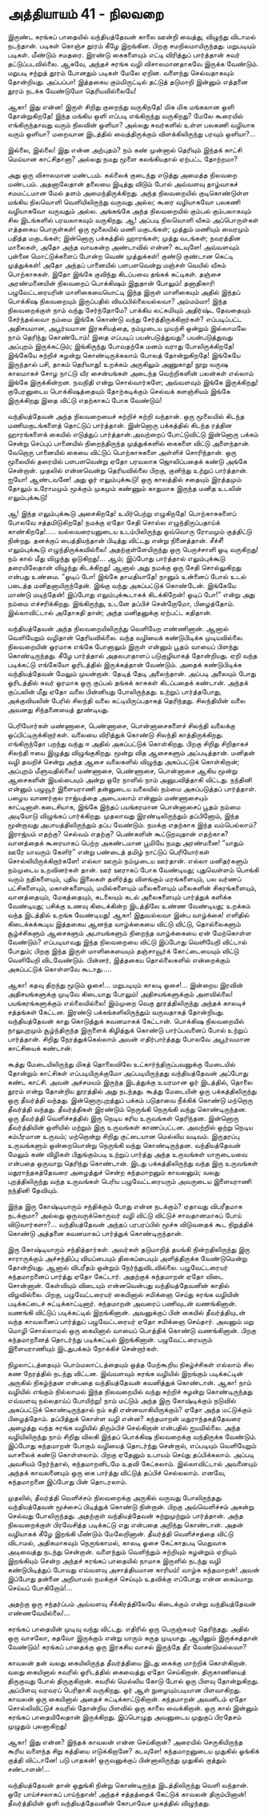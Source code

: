 # அத்தியாயம் 41 - நிலவறை

இருண்ட சுரங்கப் பாதையில் வந்தியத்தேவன் காலை ஊன்றி வைத்து, விழுந்து விடாமல் நடந்தான். படிகள் கொஞ்ச தூரம் கீழே இறங்கின. பிறகு சமநிலமாயிருந்தது. மறுபடியும் படிகள். மீண்டும் சமதரை. இரண்டு கைகளையும் எட்டி விரித்துப் பார்த்தான் சுவர் தட்டுப்படவில்லை. ஆகவே, அந்தச் சுரங்க வழி விசாலமானதாகவே இருக்க வேண்டும். மறுபடி சற்றுத் தூரம் போனதும் படிகள் மேலே ஏறின. வளைந்து செல்வதாகவும் தோன்றியது. அப்பப்பா! இத்தகைய கும்மிருட்டில் தட்டுத் தடுமாறி இன்னும் எத்தனை தூரம் நடக்க வேண்டுமோ தெரியவில்லையே!

ஆகா! இது என்ன! இருள் சிறிது குறைந்து வருகிறதே! மிக மிக மங்கலான ஒளி தோன்றுகிறதே! இந்த மங்கிய ஒளி எப்படி எங்கிருந்து வருகிறது? மேலே கூரையில் எங்கிருந்தாவது வரும் நிலவின் ஒளியா? அல்லது சுவர்களில் உள்ள பலகணி வழியாக வரும் ஒளியா? மறைவான இடத்தில் வைத்திருக்கும் விளக்கிலிருந்து பரவும் ஒளியா?&#8230;

இல்லை, இல்லை! இது என்ன அற்புதம்? நம் கண் முன்னால் தெரியும் இந்தக் காட்சி மெய்யான காட்சிதானா? அல்லது நமது மூளை கலங்கியதால் ஏற்பட்ட தோற்றமா?

அது ஒரு விசாலமான மண்டபம். கல்லைக் குடைந்து எடுத்து அமைத்த நிலவறை மண்டபம். அதனாலேதான் தலையை இடித்து விடும் போல் அவ்வளவு தாழ்வாகச் சமமட்டமான மேல் தளம் அமைந்திருக்கிறது. அந்த நிலவறையில் குடிகொண்டுள்ள மங்கிய நிலவொளி வெளியிலிருந்து வருவது அல்ல; கூரை வழியாகவோ பலகணி வழியாகவோ வருவதும் அல்ல. அங்கங்கே அந்த நிலவறையில் கும்பல் கும்பலாகவும் சில இடங்களில் பரவலாகவும் வருகிறது. ஆ! அப்படி நிலவொளி வீசும் அப்பொருள்கள் எத்தகைய பொருள்கள்! ஒரு மூலையில் மணி மகுடங்கள்; முத்தும் மணியும் வைரமும் பதித்த மகுடங்கள்; இன்னொரு பக்கத்தில் ஹாரங்கள்; முத்து வடங்கள்; நவரத்தின மாலைகள், அதோ அந்த வாயகன்ற அண்டாவில் என்ன? கடவுளே! அவ்வளவும் புன்னை மொட்டுக்களைப் போன்ற வெண் முத்துக்கள்! குண்டு குண்டான கெட்டி முத்துக்கள்! அதோ அந்தப் பானையில் பளபளவென்று மஞ்சள் வெயில் வீசும் பொற்காசுகள். இதோ இங்கே குவிந்து கிடப்பவை தங்கக் கட்டிகள். தஞ்சை அரண்மனையின் நிலவறைப் பொக்கிஷம் இதுதான் போலும்! தனாதிகாரி பழுவேட்டரையரின் மாளிகையையொட்டி இந்த இருள் மாளிகையும் அதில் இந்தப் பொக்கிஷ நிலவறையும் இருப்பதில் வியப்பில்லையல்லவா? அம்மம்மா! இந்த நிலவறைக்குள் நாம் வந்து சேர்ந்தோமே? பாக்கிய லட்சுமியும் அதிர்ஷ்ட தேவதையும் சேர்ந்தல்லவா நம்மை இங்கே கொண்டு வந்து சேர்த்திருக்கிறார்கள்? எப்படிப்பட்ட அதிசயமான, அபூர்வமான இரகசியத்தை, நம்முடைய முயற்சி ஒன்றும் இல்லாமலே நாம் தெரிந்து கொண்டோம்! இதை எப்படிப் பயன்படுத்துவது? பயன்படுத்துவது அப்புறம் இருக்கட்டும்; இங்கிருந்து போவதற்கே மனம் வராது போலிருக்கிறதே! இங்கேயே சுற்றிச் சுழன்று கொண்டிருக்கலாம் போலத் தோன்றுகிறதே! இங்கேயே இருந்தால் பசி, தாகம் தெரியாது! உறக்கம் அருகிலும் அணுகாது! நூறு வருஷ காலமாகச் சோழ நாட்டு வீர சைன்யங்கள் அடைந்த வெற்றிகளின் பலன்கள் எல்லாம் இங்கே இருக்கின்றன. நவநிதி என்று சொல்வார்களே; அவ்வளவும் இங்கே இருக்கிறது! குபேரனுடைய பொக்கிஷத்தையும் தோற்கடிக்கும் செல்வக் களஞ்சியம் இங்கே இருக்கிறது இதை விட்டு எதற்காகப் போக வேண்டும்!

வந்தியத்தேவன் அந்த நிலவறையைச் சுற்றிச் சுற்றி வந்தான். ஒரு மூலையில் கிடந்த மணிமகுடங்களைத் தொட்டுப் பார்த்தான். இன்னொரு பக்கத்தில் கிடந்த ரத்தின ஹாரங்களைக் கையில் எடுத்துப் பார்த்தான்.அவற்றைப் போட்டுவிட்டு இன்னொரு பக்கம் சென்று செப்புப் பானையில் நிறைந்திருந்த முத்துக்களில் கைகளை விட்டு அளைந்தான். வேறொரு பானையில் கையை விட்டுப் பொற்காசுகளை அள்ளிச் சொரிந்தான். ஒரு மூலையில் தரையில் பளபளவென்று ஏதோ பரவலாக ஜொலிப்பதைக் கண்டு அங்கே சென்றான். முதலில் என்னவென்று தெரியவில்லை பிறகு, குனிந்து உற்றுப் பார்த்தான். ஐயோ! ஆண்டவனே! அது ஓர் எலும்புக்கூடு! ஒரு காலத்தில் சதையும் இரத்தமும் தோலும் உரோமமும் மூக்கும் முகமும் கண்ணும் காதுமாக இருந்த மனித உடலின் எலும்புக்கூடு!

ஆ! இந்த எலும்புக்கூடு அசைகிறதே! உயிர்பெற்று எழுகிறதே! பொற்காசுகளைப் போலவே சத்தமிடுகிறதே! நமக்கு ஏதோ சேதி சொல்ல எழுந்திருப்பதாய்க் காண்கிறதே!&#8230;.. வல்லவரையனுடைய உடம்பிலிருந்து ஒவ்வொரு ரோமமும் குத்திட்டு நின்றது. தனக்குப் பைத்தியந்தான் பிடித்து விட்டது என்று நினைத்தான். சீச்சீ! எலும்புக்கூடு எழுந்திருக்கவில்லை! அதற்குள்ளேயிருந்து ஒரு பெருச்சாளி ஓடி வருகிறது! நம் கால் மீது விழுந்து ஓடுகிறது!&#8230; ஆம்; இப்போது பார்த்தால் எலும்புக்கூடு தரையிலேதான் விழுந்து கிடக்கிறது! ஆனால் அது நமக்கு ஒரு சேதி சொல்லுகிறது என்பது உண்மை. &#8220;ஓடிப் போ! இங்கே தாமதியாதே! நானும் உன்னைப் போல் உடல் படைத்த மனிதனாயிருந்தேன். இங்கு வந்து அகப்பட்டுக் கொண்டேன். இங்கேயே மாண்டு மடிந்தேன்! இப்போது எலும்புக்கூடாகக் கிடக்கிறேன்! ஓடிப் போ!&#8221; என்று அது நம்மை எச்சரிக்கிறது. இங்கிருந்து, உடனே தப்பிச் சென்றோமோ, பிழைத்தோம். இல்லாவிட்டால் அதோகதி தான்; அந்த மனிதனுக்கு ஏற்பட்ட கதிதான்.

வந்தியத்தேவன் அந்த நிலவறையிலிருந்து வெளியேற எண்ணினான். ஆனால் வெளியேறும் வழிதான் தெரியவில்லை. வந்த வழியைக் கண்டுபிடிக்க முடியவில்லை. நிலவறையின் ஓரமாக எங்கே போனாலும் இருள் என்னும் பூதம் வாயைப் பிளந்து கொண்டிருந்தது. கீழே பார்த்தால் அதலபாதாளப் படுகுழியாகத் தோன்றியது. ஏறி வந்த படிக்கட்டு எங்கேயோ ஓரிடத்தில் இருக்கத்தான் வேண்டும். அதைக் கண்டுபிடிக்க வந்தியத்தேவன் மேலும் முயன்றான். தேடித் தேடி அலைந்தான். அப்படி அலையும் போது ஓரிடத்தில் சுவர் ஓரமாக ஒரு குப்பல் தங்கக் காசுகள் கிடப்பதைக் கண்டான். அந்தக் குப்பலின் மீது ஏதோ வலை பின்னியது போலிருந்தது. உற்றுப் பார்த்தபோது, அக்குவியலின் பேரில் சிலந்தி வலை கட்டியிருப்பதாகத் தெரிந்தது. சிலந்தியின் வலை அவனது சிந்தனையைத் தூண்டியது.

பெரியோர்கள் மண்ணாசை, பெண்ணாசை, பொன்னாசைகளைச் சிலந்தி வலைக்கு ஒப்பிட்டிருக்கிறார்கள். வலையை விரித்துக் கொண்டு சிலந்தி காத்திருக்கிறது. எங்கிருந்தோ பறந்து வந்து ஈ அதில் அகப்பட்டுக் கொள்கிறது. பிறகு சிறிது சிறிதாகச் சிலந்தி ஈயை இழுத்து விழுங்குகிறது. மூன்று வித ஆசைகளும் அப்படித்தான். மனிதன் வழி தவறிச் சென்று அந்த ஆசை வலைகளில் விழுந்து அகப்பட்டுக் கொள்கிறான்; அப்புறம் மீளுவதில்லை! மண்ணாசை, பெண்ணாசை, பொன்னாசை ஆகிய மூன்று ஆசைகளின் இயல்பையும் அன்று ஒரே நாளில் நாம் அனுபவித்தாகி விட்டது. நந்தினி என்னும் பழுவூர் இளையராணி தன்னுடைய வலையில் நம்மை அகப்படுத்தப் பார்த்தாள். பழைய வாணர்குல ராஜ்யத்தை அடையலாம் என்னும் மண்ணாசையும் காட்டினாள்.கடைசியாக, இங்கே இந்தப் பயங்கரமான பொன்னாசைப் பூதம் நம்மை அடியோடு விழுங்கப் பார்க்கிறது. முதலாவது இரண்டிலிருந்தும் தப்பினோம், இந்த மூன்றாவது அபாயத்திலிருந்தும் தப்ப வேண்டும். நமக்கு எதற்காக இந்த வம்பெல்லாம்? இராஜ்யம் எதற்கு? செல்வம் எதற்கு? பெண்களின் கூட்டுறவுதான் எதற்காக? வானத்தைக் கூரையாகப் பெற்ற அகண்டமான பூமியே நமது அரண்மனை! &#8220;யாதும் ஊரே யாவரும் கேளிர்&#8221; என்று பண்டைத் தமிழ் நாட்டுப் பெரியோர்கள் சொல்லியிருக்கிறார்களே! எல்லா ஊரும் நம்முடைய ஊர்தான். எல்லா மனிதர்களும் நம்முடைய உறவினர்கள் தான். ஊர் ஊராகப் போக வேண்டியது; புதுவெள்ளம் பொங்கி வரும் நதிகளையும், புதிய இலைகள் தளிர்த்து விளங்கும் மரங்களையும், பல வர்ணப் பட்சிகளையும், மகான்களையும், மயில்களையும் மலைகளையும் மலைகளின் சிகரங்களையும், வானத்தையும், மேகத்தையும், கடலையும் கடல் அலைகளையும் பார்த்துக் களிக்க வேண்டியது; பசிக்கு உணவு கிடைக்கின்ற இடத்திலே உண்ண வேண்டியது; உறக்கம் வந்த இடத்தில் உறங்க வேண்டியது! ஆகா! இதுவல்லவா இன்ப வாழ்க்கை! எளிதில் கிடைக்கக்கூடிய இத்தகைய ஆனந்த வாழ்க்கையை விட்டு விட்டு, தொல்லைகளும் சூழ்ச்சிகளும் ஆசைகளும் அபாயங்களும் நிறைந்த வாழ்க்கையை ஏன் மேற்கொள்ள வேண்டும்? எப்படியாவது இந்த நிலவறையை விட்டு இப்போது வெளியேறி விட்டால் போதும்; பிறகு இந்த இருள் மாளிகையையும் தஞ்சாவூர்க் கோட்டையையும் விட்டு வெளியேறி விடவேண்டும். பின்னர், இத்தகைய தொல்லைகளில் என்றைக்கும் அகப்பட்டுக் கொள்ளவே கூடாது&#8230;..

ஆகா! கதவு திறந்து மூடும் ஓசை!&#8230; மறுபடியும் காலடி ஓசை!&#8230; இன்றைய இரவின் அதிசயங்களுக்கு முடிவே கிடையாது போலும்! அதிசயங்களுக்கும் அளவில்லை! பயங்கரங்களுக்கும் எல்லையில்லை! இம்முறை வெகு தூரத்திலிருந்து அந்தக் காலடிச் சத்தங்கள் கேட்டன. இரண்டு பக்கங்களிலிருந்தும் வருவதாகத் தோன்றியது. வந்தியத்தேவன் காது கொடுத்துக் கவனமாகக் கேட்டான். பொக்கிஷ நிலவறையில் நாலுபுறமும் சூழ்ந்திருந்த இருளைக் கிழித்துக் கொண்டு பார்ப்பவனைப் போல் உற்றுப் பார்த்தான். சிறிது நேரத்துக்கெல்லாம் அவன் எதிர்பார்த்தது போலவே அபூர்வமான காட்சியைக் கண்டான்.

கூத்து மேடையிலிருந்து மிகத் தொலைவிலே உட்கார்ந்திருப்பவனுக்கு மேடையில் தோன்றும் காட்சிகள் எப்படியிருக்குமோ அப்படியிருந்தது வந்தியத்தேவன் அப்போது கண்ட காட்சி. அவன் அச்சமயம் இருந்த இடத்துக்கு உயரமான ஓர் இடத்தில், தொலை தூரம் என்று தோன்றிய தூரத்தில் அது நடந்தது. கூத்து மேடையின் ஒரு பக்கத்திலிருந்து ஒரு தீவர்த்தி வந்தது. இன்னொருபுறத்துப் பக்கம் படுதாவை நீக்கிக் கொண்டு மற்றொரு தீவர்த்தி வந்தது. தீவர்த்திகள் இரண்டும் நெருங்கி நெருங்கி வந்து கொண்டிருந்தன. ஒரு தீவர்த்தி வெளிச்சத்தில் இரு நெடிய கரிய உருவங்கள் தெரிந்தன. இன்னொரு தீவர்த்தியின் ஒளியில் மற்றும் இரு உருவங்கள் காணப்பட்டன. அவற்றில் ஒற்று நெடிய கம்பீரமான உருவம்; மற்றொன்று சிறிது குட்டையான மெல்லிய வடிவம். இருதரப்பு உருவங்களும் ஒன்றையொன்று நெருங்கி வந்து கொண்டிருந்தன. வந்தியத்தேவன் மேலும் கண் விழிகள் பிதுங்கும்படி உற்றுப் பார்த்து அந்த உருவங்கள் யாருடையவை என்பதை ஒருவாறு தெரிந்து கொண்டான். இடது பக்கத்திலிருந்து வந்த இரு உருவங்கள் மதுராந்தகத்தேவரை அழைத்துச் சென்ற கந்தமாறனும் காவலனும்; வலது புறத்திலிருந்து வந்த உருவங்கள் பெரிய பழுவேட்டரையரும் அவருடைய இளையராணி நந்தினி தேவியும்.

இந்த இரு கோஷ்டியாரும் சந்திக்கும் போது என்ன நடக்கும்? ஏதாவது விபரீதமாக நடக்குமா? அல்லது ஒருவருக்கொருவர் வழி விட்டு விட்டுச் சாவதானமாகப் போய் விடுவார்களா?&#8230; வந்தியத்தேவன் அந்தப் பரபரப்பில் மூச்சு விடுவதைக் கூட நிறுத்திக் கொண்டு அத்தனை கவனமாகப் பார்த்துக் கொண்டிருந்தான்.

இரு கோஷ்டியாரும் சந்தித்தார்கள். அவர்கள் தடுமாறித் தயங்கி நின்றதிலிருந்து இரு சாராருக்கும் அச்சந்திப்பு வியப்பையும் திகைப்பையும் அளித்திருக்க வேண்டுமென்று தோன்றியது. ஆனால் விபரீதம் ஒன்றும் நேர்ந்துவிடவில்லை. பழுவேட்டரையர் கந்தமாறனைப் பார்த்து ஏதோ கேட்டார். அதற்குக் கந்தமாறன் ஏதோ விடை சொன்னான். கேள்வியும் விடையும் என்னவென்பது வந்தியத்தேவனின் காதில் விழவில்லை. பிறகு, பழுவேட்டரையர் கையினால் சமிக்ஞை செய்து சுரங்க வழியின் படிக்கட்டைச் சுட்டிக்காட்டினார். கந்தமாறன் அவரைப் பணிவுடன் வணங்கினான். வணங்கி விட்டுப் படிக்கட்டில் இறங்கினான். அவனுக்குப் பின் கையில் தீவர்த்தியுடன் வந்த காவலனைப் பார்த்துப் பழுவேட்டரையர் ஏதோ சமிக்ஞை செய்தார். அவனும் மறு மொழி சொல்லாமல் ஒரு கையினால் வாயைப் பொத்திக் கொண்டு வணங்கினான். பிறகு கந்தமாறனைத் தொடர்ந்து படிக்கட்டில் இறங்கினான். பழுவேட்டரையரும் இளையராணியும் இடதுபக்கம் நோக்கிச் சென்றார்கள்.

நிழலாட்டத்தையும் பொம்மலாட்டத்தையும் ஒத்த மேற்கூறிய நிகழ்ச்சிகள் எல்லாம் சில கண நேரத்தில் நடந்து விட்டன. இவ்வளவும் சுரங்க வழியில் இறங்கும் படிக்கட்டின் அருகில் நிகழ்ந்தன என்பதை வந்தியத்தேவன் கவனித்துக் கொண்டான். ஆகா! நாம் வழியில் எங்கும் நில்லாமல் இந்த நிலவறையில் வந்து சுற்றிச் சுழன்று கொண்டிருந்தது எவ்வளவு நல்லதாய்ப் போயிற்று! நாம் மட்டும் அந்த இரு கோஷ்டிக்கும் நடுவில் அகப்பட்டுக் கொண்டிருந்தால் நம் கதி என்னவாகியிருக்கும்? ஏதோ அந்த மட்டுக்கும் பிழைத்தோம். தப்பித்துக் கொள்ள வழி என்ன? கந்தமாறன் மதுராந்தகத்தேவரை அழைத்து வந்த சுரங்க வழியில் திரும்பிச் செல்கிறான் என்பதில் ஐயமில்லை. அந்த வழியிலிருந்து நாம் சிறிது விலகி இந்தப் பொக்கிஷ நிலவறைக்கு வந்திருக்க வேண்டும். இப்போது கந்தமாறன் போகும் வழியைத் தொடர்ந்து சென்றால், எப்படியும் வெளியேறும் வாசலைக் கண்டு கொள்ளலாம். பிறகு ஏதேனும் உபாயம் செய்து தப்பிக்கலாம். அப்படி அவசியம் நேர்ந்தால், கந்தமாறனிடமே உதவி கேட்கலாம். இல்லாவிட்டால் அவனையும் அந்தக் காவலனையும் ஒரு கை பார்த்து விட்டுத் தப்பிச் செல்லலாம். எனவே, கந்தமாறனை இப்போது பின் தொடரலாம்.

முதலில், தீவர்த்தி வெளிச்சம் நிலவறைக்கு அருகில் வருவது போலிருந்தது. வந்தியத்தேவன் மூச்சைப் பிடித்துக் கொண்டு நின்றான். பிறகு அவ்வெளிச்சம் அகன்று செல்வது போலிருந்தது. அதற்குள் வந்தியத்தேவன் சுற்றுமுற்றும் பார்த்தான். அந்த நிலவறைக்குள் பிரவேசித்த படிக்கட்டு எது என்பதை அறிந்து கொண்டான். அதன் வழியாகக் கீழே இறங்கி மீண்டும் மேலேறினான். தீவர்த்தி வெளிச்சத்தை விட்டு விடாமல், அதிகமாகவும் நெருங்காமல், காலடி ஓசை கேட்காதபடி மெதுவாக அடிவைத்து நடந்து சென்றான். வளைந்தும் வெளிந்தும் சுற்றியும் சுழன்றும் ஏறியும் இறங்கியும் சென்ற அந்தச் சுரங்கப் பாதையில் நாமாக இருளில் நடந்து வழி கண்டுபிடித்துப் போவது எவ்வளவு அசாத்தியமான காரியம்! வாழ்க கந்தமாறன்! அவன் இப்போது தன்னை அறியாமல் நமக்குச் செய்யும் உதவிக்கு எப்போது என்ன கைம்மாறு செய்யப் போகிறோம்!&#8230;

அதற்கு ஒரு சந்தர்ப்பம் அவ்வளவு சீக்கிரத்திலேயே கிடைக்கும் என்று வந்தியத்தேவன் எண்ணவேயில்லை!&#8230;

சுரங்கப் பாதையின் முடிவு வந்து விட்டது. எதிரில் ஒரு பெருஞ்சுவர் தெரிந்தது. அதில் ஒரு வாசலோ, கதவோ இருக்கும் என்று யாரும் கருத முடியாது. ஆயினும் இருக்கத்தான் வேண்டும்! சுரங்கப் பாதைக்கு ஒரு இரகசிய வாசல் இருந்தே தீர வேண்டுமல்லவா?

காவலன் தன் வலது கையிலிருந்த தீவர்த்தியை இடது கைக்கு மாற்றிக் கொள்கிறான். வலது கையினால் சுவரில் ஓரிடத்தில் கைவைத்து ஏதோ செய்கிறான். திருகாணியைத் திருகுவது போல் திருகுகிறான். சுவரில் மெல்லிய கோடு போல் ஒரு பிளவு தோன்றுகிறது. அப்பிளவு வரவரப் பெரிதாகி வருகிறது. ஓர் ஆள் நுழையும்படியான பிளவாகிறது. காவலன் ஒரு கையினால் அதைச் சுட்டிக்காட்டுகிறான். கந்தமாறன் அவனிடம் ஏதோ சொல்லிவிட்டுச் சுவரில் தோன்றிய பிளவில் ஒரு காலை வைக்கிறான். ஒரு கால் இன்னும் சுரங்கப் பாதையிலேதான் இருக்கிறது. இப்பொழுது அவனுடைய முதுகுப் பிரதேசம் முழுதும் புலனாகிறது!

ஆகா! இது என்ன? இந்தக் காவலன் என்ன செய்கிறான்? அரையில் செருகியிருந்த கூரிய வளைந்த சிறு கத்தியை எடுக்கிறானே? கடவுளே! கந்தமாறனுடைய முதுகில் ஓங்கிக் குத்தி விட்டானே! படு பாதகன்! ஒருவனுக்குப் பின்னாலிருந்து முதுகில் குத்தும் சண்டாளன்!&#8230;

வந்தியத்தேவன் தான் ஒதுங்கி நின்று கொண்டிருந்த இடத்திலிருந்து வெளி வந்தான். ஒரே பாய்ச்சலாகப் பாய்ந்தான்! அந்தச் சத்தத்தைக் கேட்டுக் காவலன் திரும்பினான்! தீவர்த்தியின் ஒளி வந்தியத்தேவனின் கோபாவேச முகத்தில் விழுந்தது.